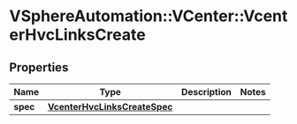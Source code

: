# VSphereAutomation::VCenter::VcenterHvcLinksCreate

## Properties
Name | Type | Description | Notes
------------ | ------------- | ------------- | -------------
**spec** | [**VcenterHvcLinksCreateSpec**](VcenterHvcLinksCreateSpec.md) |  | 



